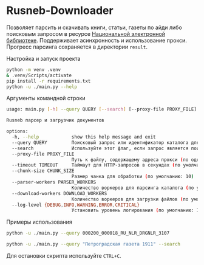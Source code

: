# Rusneb-Downloader

Позволяет парсить и скачивать книги, статьи, газеты по айди либо поисковым запросом в ресурсе [Национальной электронной библиотеке](https://rusneb.ru/).
Поддерживает асинхронность и использование прокси. Прогресс парсинга сохраняется в директории `result`.

Настройка и запуск проекта

```bash
python -m venv .venv
& .venv/Scripts/activate
pip install -r requirements.txt
python -u ./main.py --help
```

Аргументы командной строки

```bash
usage: main.py [-h] --query QUERY [--search] [--proxy-file PROXY_FILE] [--timeout TIMEOUT] [--chunk-size CHUNK_SIZE] [--parser-workers PARSER_WORKERS] [--download-workers DOWNLOAD_WORKERS] [--log-level {DEBUG,INFO,WARNING,ERROR,CRITICAL}]

Rusneb парсер и загрузчик документов

options:
  -h, --help            show this help message and exit
  --query QUERY         Поисковый запрос или идентификатор каталога для обработки
  --search              Используйте этот флаг, если запрос является поисковым термином, а не идентификатором каталога
  --proxy-file PROXY_FILE
                        Путь к файлу, содержащему адреса прокси (по одному на строку)
  --timeout TIMEOUT     Таймаут для HTTP-запросов в секундах (по умолчанию: 30.0)
  --chunk-size CHUNK_SIZE
                        Размер чанка для обработки (по умолчанию: 10)
  --parser-workers PARSER_WORKERS
                        Количество воркеров для парсинга каталога (по умолчанию: 3)
  --download-workers DOWNLOAD_WORKERS
                        Количество воркеров для загрузки файлов (по умолчанию: 1)
  --log-level {DEBUG,INFO,WARNING,ERROR,CRITICAL}
                        Установить уровень логирования (по умолчанию: INFO)
```

Примеры использования

```bash
python -u ./main.py --query 000200_000018_RU_NLR_DRGNLR_3107

python -u ./main.py --query "Петроградская газета 1911" --search
```

Для остановки скрипта используйте `CTRL+C`.
